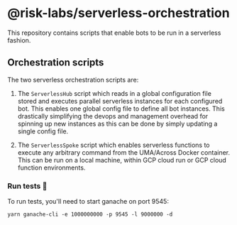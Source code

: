 # @risk-labs/serverless-orchestration

This repository contains scripts that enable bots to be run in a serverless fashion.

## Orchestration scripts

The two serverless orchestration scripts are:

1. The `ServerlessHub` script which reads in a global configuration file stored and executes parallel serverless instances for each configured bot. This enables one global config file to define all bot instances. This drastically simplifying the devops and management overhead for spinning up new instances as this can be done by simply updating a single config file.

1. The `ServerlessSpoke` script which enables serverless functions to execute any arbitrary command from the UMA/Across Docker container. This can be run on a local machine, within GCP cloud run or GCP cloud function environments.

### Run tests 🦾

To run tests, you'll need to start ganache on port 9545:

```
yarn ganache-cli -e 1000000000 -p 9545 -l 9000000 -d
```
